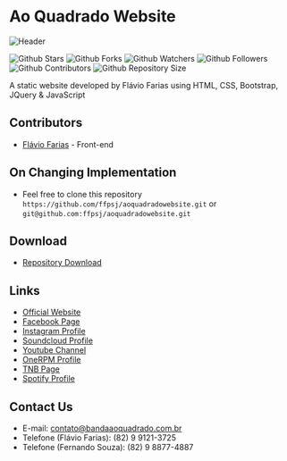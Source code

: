 # Ao Quadrado Website

![Header](https://i.imgur.com/Hl6EID2.png)

![Github Stars](https://img.shields.io/github/stars/ffpsj/aoquadradowebsite.svg?label=Stars) ![Github Forks](https://img.shields.io/github/forks/ffpsj/aoquadradowebsite.svg?label=Forks) ![Github Watchers](https://img.shields.io/github/watchers/ffpsj/aoquadradowebsite.svg?label=Watchers) ![Github Followers](https://img.shields.io/github/followers/ffpsj.svg?label=Followers) ![Github Contributors](https://img.shields.io/github/contributors/ffpsj/aoquadradowebsite.svg?label=Contributors) ![Github Repository Size](https://img.shields.io/github/repo-size/ffpsj/aoquadradowebsite.svg?label=Size)

A static website developed by Flávio Farias using HTML, CSS, Bootstrap, JQuery & JavaScript

## Contributors
+ [Flávio Farias](https://github.com/ffpsj) - Front-end

## On Changing Implementation
+ Feel free to clone this repository `https://github.com/ffpsj/aoquadradowebsite.git` or `git@github.com:ffpsj/aoquadradowebsite.git`

## Download 
+ [Repository Download](https://github.com/ffpsj/aoquadradowebsite/archive/master.zip)

## Links
+ [Official Website](https://www.bandaaoquadrado.com.br)
+ [Facebook Page](https://www.facebook.com/aoquadrado2)
+ [Instagram Profile](https://www.instagram.com/aoquadrado2)
+ [Soundcloud Profile](https://www.soundcloud.com/aoquadrado2)
+ [Youtube Channel](https://www.youtube.com/aoquadrado2oficial)
+ [OneRPM Profile](https://www.onerpm.com.br/aoquadrado)
+ [TNB Page](http://www.aoquadrado2.tnb.art.br)
+ [Spotify Profile](https://open.spotify.com/artist/7oZJE8nriKdCqWExqg8sJb)

## Contact Us
+ E-mail: contato@bandaaoquadrado.com.br
+ Telefone (Flávio Farias): (82) 9 9121-3725
+ Telefone (Fernando Souza): (82) 9 8877-4887
